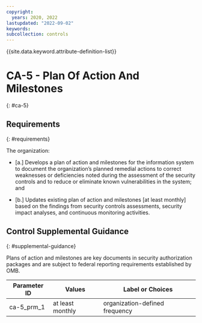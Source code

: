 ```yaml
---
copyright:
  years: 2020, 2022
lastupdated: "2022-09-02"
keywords: 
subcollection: controls
---
```



{{site.data.keyword.attribute-definition-list}}


# CA-5 - Plan Of Action And Milestones
{: #ca-5}

## Requirements
{: #requirements}

The organization:

- \[a.\] Develops a plan of action and milestones for the information system to document the organization’s planned remedial actions to correct weaknesses or deficiencies noted during the assessment of the security controls and to reduce or eliminate known vulnerabilities in the system; and

- \[b.\] Updates existing plan of action and milestones [at least monthly] based on the findings from security controls assessments, security impact analyses, and continuous monitoring activities.

## Control Supplemental Guidance
{: #supplemental-guidance}

Plans of action and milestones are key documents in security authorization packages and are subject to federal reporting requirements established by OMB.

| Parameter ID | Values | Label or Choices |
|---|---|---|
| ca-5_prm_1 | at least monthly | organization-defined frequency |

